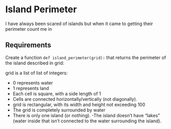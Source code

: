 # Island Perimeter
I have always been scared of islands but when it came to getting their perimeter count me in

## Requirements
Create a function `def island_perimeter(grid):` that returns the perimeter of the island described in grid:

grid is a list of list of integers:
- 0 represents water
- 1 represents land
- Each cell is square, with a side length of 1
- Cells are connected horizontally/vertically (not diagonally).
- grid is rectangular, with its width and height not exceeding 100
- The grid is completely surrounded by water
- There is only one island (or nothing).
-The island doesn’t have “lakes” (water inside that isn’t connected to the water surrounding the island).

